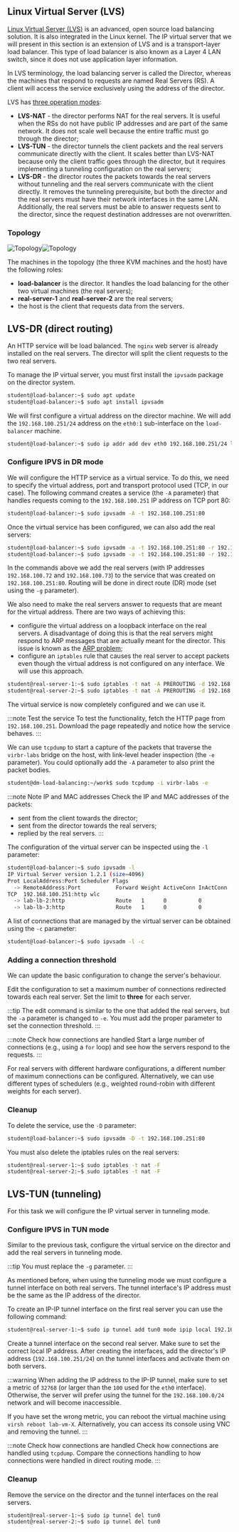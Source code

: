 ## Linux Virtual Server (LVS)

[Linux Virtual Server (LVS)](http://www.linuxvirtualserver.org/) is an advanced,
open source load balancing solution. It is also integrated in the Linux kernel.
The IP virtual server that we will present in this section is an extension of
LVS and is a transport-layer load balancer. This type of load balancer is also
known as a Layer 4 LAN switch, since it does not use application layer
information.

In LVS terminology, the load balancing server is called the Director, whereas
the machines that respond to requests are named Real Servers (RS). A client will
access the service exclusively using the address of the director.

LVS has [three operation modes](http://www.linuxvirtualserver.org/how.html):
  * **LVS-NAT** - the director performs NAT for the real servers. It is useful
when the RSs do not have public IP addresses and are part of the same network.
It does not scale well because the entire traffic must go through the director;
  * **LVS-TUN** - the director tunnels the client packets and the real servers
communicate directly with the client. It scales better than LVS-NAT because
only the client traffic goes through the director, but it requires implementing
a tunneling configuration on the real servers;
  * **LVS-DR** - the director routes the packets towards the real servers
without tunneling and the real servers communicate with the client directly. It
removes the tunneling prerequisite, but both the director and the real servers
must have their network interfaces in the same LAN. Additionally, the real
servers must be able to answer requests sent to the director, since the request
destination addresses are not overwritten.


### Topology

![Topology](./assets/lb_topology_light.svg#light)![Topology](./assets/lb_topology_dark.svg#dark)

The machines in the topology (the three KVM machines and the host) have the
following roles:
  * **load-balancer** is the director. It handles the load balancing for the
other two virtual machines (the real servers);
  * **real-server-1** and **real-server-2** are the real servers;
  * the host is the client that requests data from the servers.


## LVS-DR (direct routing)

An HTTP service will be load balanced. The `nginx` web server is already
installed on the real servers. The director will split the client requests to
the two real servers.

To manage the IP virtual server, you must first install the `ipvsadm` package on
the director system.

```bash
student@load-balancer:~$ sudo apt update
student@load-balancer:~$ sudo apt install ipvsadm
```

We will first configure a virtual address on the director machine. We will add
the `192.168.100.251/24` address on the `eth0:1` sub-interface on the
`load-balancer` machine.

```bash
student@load-balancer:~$ sudo ip addr add dev eth0 192.168.100.251/24 label eth0:1
```


### Configure IPVS in DR mode

We will configure the HTTP service as a virtual service. To do this, we need to
specify the virtual address, port and transport protocol used (TCP, in our
case). The following command creates a service (the `-A` parameter) that
handles requests coming to the `192.168.100.251` IP address on TCP port 80:

```bash
student@load-balancer:~$ sudo ipvsadm -A -t 192.168.100.251:80
```

Once the virtual service has been configured, we can also add the real servers:

```bash
student@load-balancer:~$ sudo ipvsadm -a -t 192.168.100.251:80 -r 192.168.100.72:80 -g
student@load-balancer:~$ sudo ipvsadm -a -t 192.168.100.251:80 -r 192.168.100.73:80 -g
```

In the commands above we add the real servers (with IP addresses
`192.168.100.72` and `192.168.100.73`) to the service that was created on
`192.168.100.251:80`. Routing will be done in direct route (DR) mode (set using
the `-g` parameter).

We also need to make the real servers answer to requests that are meant for the
virtual address. There are two ways of achieving this:
  * configure the virtual address on a loopback interface on the real servers. A
disadvantage of doing this is that the real servers might respond to ARP
messages that are actually meant for the director. This issue is known as the
[ARP problem](http://www.austintek.com/LVS/LVS-HOWTO/HOWTO/LVS-HOWTO.arp_problem.html);
  * configure an `iptables` rule that causes the real server to accept packets
even though the virtual address is not configured on any interface. We will use
this approach.

```bash
student@real-server-1:~$ sudo iptables -t nat -A PREROUTING -d 192.168.100.251 -j REDIRECT
student@real-server-2:~$ sudo iptables -t nat -A PREROUTING -d 192.168.100.251 -j REDIRECT
```

The virtual service is now completely configured and we can use it.

:::note Test the service
To test the functionality, fetch the HTTP page from `192.168.100.251`. Download
the page repeatedly and notice how the service behaves.
:::

We can use `tcpdump` to start a capture of the packets that traverse the
`virbr-labs` bridge on the host, with link-level header inspection (the `-e`
parameter). You could optionally add the `-A` parameter to also print the packet
bodies.


```bash
student@dm-load-balancing:~/work$ sudo tcpdump -i virbr-labs -e
```

:::note Note IP and MAC addresses
Check the IP and MAC addresses of the packets:
  * sent from the client towards the director;
  * sent from the director towards the real servers;
  * replied by the real servers.
:::

The configuration of the virtual server can be inspected using the `-l`
parameter:

```bash
student@load-balancer:~$ sudo ipvsadm -l
IP Virtual Server version 1.2.1 (size=4096)
Prot LocalAddress:Port Scheduler Flags
  -> RemoteAddress:Port           Forward Weight ActiveConn InActConn
TCP  192.168.100.251:http wlc
  -> lab-lb-2:http                Route   1      0          0
  -> lab-lb-3:http                Route   1      0          0
```

A list of connections that are managed by the virtual server can be obtained
using the `-c` parameter:

```bash
student@load-balancer:~$ sudo ipvsadm -l -c
```


### Adding a connection threshold

We can update the basic configuration to change the server's behaviour.

Edit the configuration to set a maximum number of connections redirected towards
each real server. Set the limit to **three** for each server.

:::tip
The edit command is similar to the one that added the real servers,
but the `-a` parameter is changed to `-e`. You must add the proper parameter to
set the connection threshold.
:::

:::note Check how connections are handled
Start a large number of connections (e.g., using a `for` loop) and see how the
servers respond to the requests.
:::

For real servers with different hardware configurations, a different number of
maximum connections can be configured. Alternatively, we can use different
types of schedulers (e.g., weighted round-robin with different weights for each
server).


### Cleanup

To delete the service, use the `-D` parameter:

```bash
student@load-balancer:~$ sudo ipvsadm -D -t 192.168.100.251:80
```

You must also delete the iptables rules on the real servers:

```bash
student@real-server-1:~$ sudo iptables -t nat -F
student@real-server-2:~$ sudo iptables -t nat -F
```


## LVS-TUN (tunneling)

For this task we will configure the IP virtual server in tunneling mode.


### Configure IPVS in TUN mode
Similar to the previous task, configure the virtual service on the director and
add the real servers in tunneling mode.

:::tip
You must replace the `-g` parameter.
:::

As mentioned before, when using the tunneling mode we must configure a tunnel
interface on both real servers. The tunnel interface's IP address must be the
same as the IP address of the director.

To create an IP-IP tunnel interface on the first real server you can use the
following command:

```bash
student@real-server-1:~$ sudo ip tunnel add tun0 mode ipip local 192.168.100.72
```

Create a tunnel interface on the second real server. Make sure to set the
correct local IP address. After creating the interfaces, add the director's IP
address (`192.168.100.251/24`) on the tunnel interfaces and activate them on
both servers.

:::warning
When adding the IP address to the IP-IP tunnel, make sure to set a metric of
`32768` (or larger than the `100` used for the `eth0` interface). Otherwise, the
server will prefer using the tunnel for the `192.168.100.0/24` network and will
become inaccessible.

If you have set the wrong metric, you can reboot the virtual machine using
`virsh reboot lab-vm-X`. Alternatively, you can access its console using VNC and
removing the tunnel.
:::

:::note Check how connections are handled
Check how connections are handled using `tcpdump`. Compare the connections
handling to how connections were handled in direct routing mode.
:::


### Cleanup

Remove the service on the director and the tunnel interfaces on the real
servers.

```bash
student@real-server-1:~$ sudo ip tunnel del tun0
student@real-server-2:~$ sudo ip tunnel del tun0
```
